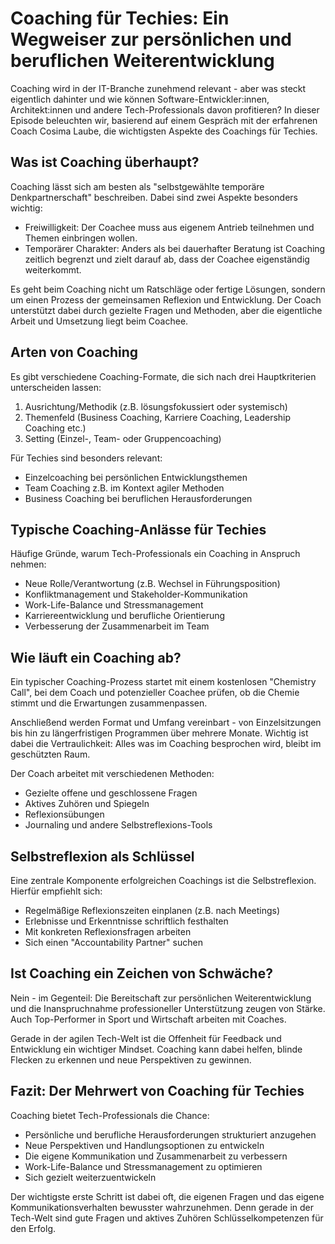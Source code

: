 # Coaching für Techies: Ein Wegweiser zur persönlichen und beruflichen Weiterentwicklung

Coaching wird in der IT-Branche zunehmend relevant - aber was steckt eigentlich dahinter und wie können Software-Entwickler:innen, Architekt:innen und andere Tech-Professionals davon profitieren? In dieser Episode beleuchten wir, basierend auf einem Gespräch mit der erfahrenen Coach Cosima Laube, die wichtigsten Aspekte des Coachings für Techies.

## Was ist Coaching überhaupt?

Coaching lässt sich am besten als "selbstgewählte temporäre Denkpartnerschaft" beschreiben. Dabei sind zwei Aspekte besonders wichtig:

- Freiwilligkeit: Der Coachee muss aus eigenem Antrieb teilnehmen und Themen einbringen wollen.
- Temporärer Charakter: Anders als bei dauerhafter Beratung ist Coaching zeitlich begrenzt und zielt darauf ab, dass der Coachee eigenständig weiterkommt.

Es geht beim Coaching nicht um Ratschläge oder fertige Lösungen, sondern um einen Prozess der gemeinsamen Reflexion und Entwicklung. Der Coach unterstützt dabei durch gezielte Fragen und Methoden, aber die eigentliche Arbeit und Umsetzung liegt beim Coachee.

## Arten von Coaching

Es gibt verschiedene Coaching-Formate, die sich nach drei Hauptkriterien unterscheiden lassen:

1. Ausrichtung/Methodik (z.B. lösungsfokussiert oder systemisch)
2. Themenfeld (Business Coaching, Karriere Coaching, Leadership Coaching etc.)
3. Setting (Einzel-, Team- oder Gruppencoaching)

Für Techies sind besonders relevant:

- Einzelcoaching bei persönlichen Entwicklungsthemen
- Team Coaching z.B. im Kontext agiler Methoden 
- Business Coaching bei beruflichen Herausforderungen

## Typische Coaching-Anlässe für Techies

Häufige Gründe, warum Tech-Professionals ein Coaching in Anspruch nehmen:

- Neue Rolle/Verantwortung (z.B. Wechsel in Führungsposition)
- Konfliktmanagement und Stakeholder-Kommunikation
- Work-Life-Balance und Stressmanagement
- Karriereentwicklung und berufliche Orientierung
- Verbesserung der Zusammenarbeit im Team

## Wie läuft ein Coaching ab?

Ein typischer Coaching-Prozess startet mit einem kostenlosen "Chemistry Call", bei dem Coach und potenzieller Coachee prüfen, ob die Chemie stimmt und die Erwartungen zusammenpassen.

Anschließend werden Format und Umfang vereinbart - von Einzelsitzungen bis hin zu längerfristigen Programmen über mehrere Monate. Wichtig ist dabei die Vertraulichkeit: Alles was im Coaching besprochen wird, bleibt im geschützten Raum.

Der Coach arbeitet mit verschiedenen Methoden:
- Gezielte offene und geschlossene Fragen
- Aktives Zuhören und Spiegeln
- Reflexionsübungen
- Journaling und andere Selbstreflexions-Tools

## Selbstreflexion als Schlüssel

Eine zentrale Komponente erfolgreichen Coachings ist die Selbstreflexion. Hierfür empfiehlt sich:

- Regelmäßige Reflexionszeiten einplanen (z.B. nach Meetings)
- Erlebnisse und Erkenntnisse schriftlich festhalten
- Mit konkreten Reflexionsfragen arbeiten
- Sich einen "Accountability Partner" suchen

## Ist Coaching ein Zeichen von Schwäche?

Nein - im Gegenteil: Die Bereitschaft zur persönlichen Weiterentwicklung und die Inanspruchnahme professioneller Unterstützung zeugen von Stärke. Auch Top-Performer in Sport und Wirtschaft arbeiten mit Coaches.

Gerade in der agilen Tech-Welt ist die Offenheit für Feedback und Entwicklung ein wichtiger Mindset. Coaching kann dabei helfen, blinde Flecken zu erkennen und neue Perspektiven zu gewinnen.

## Fazit: Der Mehrwert von Coaching für Techies

Coaching bietet Tech-Professionals die Chance:
- Persönliche und berufliche Herausforderungen strukturiert anzugehen
- Neue Perspektiven und Handlungsoptionen zu entwickeln  
- Die eigene Kommunikation und Zusammenarbeit zu verbessern
- Work-Life-Balance und Stressmanagement zu optimieren
- Sich gezielt weiterzuentwickeln

Der wichtigste erste Schritt ist dabei oft, die eigenen Fragen und das eigene Kommunikationsverhalten bewusster wahrzunehmen. Denn gerade in der Tech-Welt sind gute Fragen und aktives Zuhören Schlüsselkompetenzen für den Erfolg.
